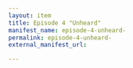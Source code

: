 ```yaml
---
layout: item
title: Episode 4 "Unheard"
manifest_name: episode-4-unheard-
permalink: episode-4-unheard-
external_manifest_url: 

---
```

<!-- Add an essay or interpretive material below this line,
using HTML or markdown.  Do not modify this file above this line -->
